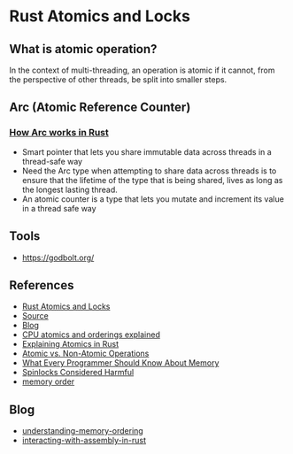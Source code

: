 # Rust Atomics and Locks

## What is atomic operation?
In the context of multi-threading, an operation is atomic if it cannot, from the perspective of other threads, be split into smaller steps.

## Arc (Atomic Reference Counter)
### [How Arc works in Rust](https://medium.com/@DylanKerler1/how-arc-works-in-rust-b06192acd0a6)
- Smart pointer that lets you share immutable data across threads in a thread-safe way
- Need the Arc type when attempting to share data across threads is to ensure that the lifetime of the type that is being shared, lives as long as the longest lasting thread.
- An atomic counter is a type that lets you mutate and increment its value in a thread safe way

## Tools
- https://godbolt.org/


## References
- [Rust Atomics and Locks](https://marabos.nl/atomics/basics.html)
- [Source](https://github.com/m-ou-se/rust-atomics-and-locks)
- [Blog](https://blog.m-ou.se/rust-standard/)
- [CPU atomics and orderings explained](https://fy.blackhats.net.au/blog/html/2019/07/16/cpu_atomics_and_orderings_explained.html)
- [Explaining Atomics in Rust](https://cfsamsonbooks.gitbook.io/explaining-atomics-in-rust/)
- [Atomic vs. Non-Atomic Operations](https://preshing.com/20130618/atomic-vs-non-atomic-operations/)
- [What Every Programmer Should Know About Memory](https://people.freebsd.org/~lstewart/articles/cpumemory.pdf)
- [Spinlocks Considered Harmful](https://matklad.github.io/2020/01/02/spinlocks-considered-harmful.html)
- [memory order](https://en.cppreference.com/w/cpp/atomic/memory_order)

## Blog
- [understanding-memory-ordering](https://www.internalpointers.com/post/understanding-memory-ordering)
- [interacting-with-assembly-in-rust](https://tinkering.xyz/interacting-with-assembly-in-rust/)
